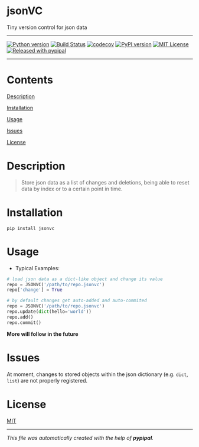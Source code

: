 # jsonVC

Tiny version control for json data

---

[![Python version](https://img.shields.io/pypi/pyversions/jsonvc.svg)](https://img.shields.io/pypi/pyversions/jsonvc.svg)
[![Build Status](https://travis-ci.org/robin-weiland/jsonvc.svg?branch=master)](https://travis-ci.org/robin-weiland/jsonvc)
[![codecov](https://codecov.io/gh/robin-weiland/jsonvc/branch/master/graph/badge.svg)](https://codecov.io/gh/robin-weiland/jsonvc)
[![PyPI version](https://badge.fury.io/py/pypipal.svg)](https://badge.fury.io/py/pypipal)
[![MIT License](https://img.shields.io/badge/license-MIT-blue.svg?style=flat)](http://choosealicense.com/licenses/mit/)
[![Released with pypipal](https://img.shields.io/static/v1?label=released%20with&message=pypipal&color=informational)](https://test.pypi.org/project/pypipal/)

---

# Contents

[Description](#Description)

[Installation](#Installation)

[Usage](#Usage)

[Issues](#Issues)

[License](#License)

# Description

> Store json data as a list of changes and deletions,
> being able to reset data by index or to a certain
> point in time.

# Installation

```shell script
pip install jsonvc
```

# Usage

- Typical Examples:

```python
# load json data as a dict-like object and change its value
repo = JSONVC('/path/to/repo.jsonvc')
repo['change'] = True
```

```python
# by default changes get auto-added and auto-commited
repo = JSONVC('/path/to/repo.jsonvc')
repo.update(dict(hello='world'))
repo.add()
repo.commit()
```

**More will follow in the future**

# Issues

At moment, changes to stored objects within the json dictionary
(e.g. `dict`, `list`) are not properly registered. 

# License

[MIT](https://choosealicense.com/licenses/mit/)

---

_This file was automatically created with the help of **pypipal**._

